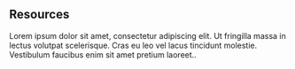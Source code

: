 ## Resources

Lorem ipsum dolor sit amet, consectetur adipiscing elit. Ut fringilla massa in lectus volutpat scelerisque. Cras eu leo vel lacus tincidunt molestie. Vestibulum faucibus enim sit amet pretium laoreet..
